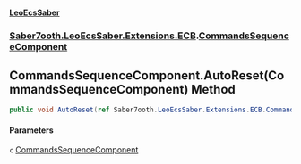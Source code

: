 #### [LeoEcsSaber](index.md 'index')
### [Saber7ooth.LeoEcsSaber.Extensions.ECB](Saber7ooth.LeoEcsSaber.Extensions.ECB.md 'Saber7ooth.LeoEcsSaber.Extensions.ECB').[CommandsSequenceComponent](CommandsSequenceComponent.md 'Saber7ooth.LeoEcsSaber.Extensions.ECB.CommandsSequenceComponent')

## CommandsSequenceComponent.AutoReset(CommandsSequenceComponent) Method

```csharp
public void AutoReset(ref Saber7ooth.LeoEcsSaber.Extensions.ECB.CommandsSequenceComponent c);
```
#### Parameters

<a name='Saber7ooth.LeoEcsSaber.Extensions.ECB.CommandsSequenceComponent.AutoReset(Saber7ooth.LeoEcsSaber.Extensions.ECB.CommandsSequenceComponent).c'></a>

`c` [CommandsSequenceComponent](CommandsSequenceComponent.md 'Saber7ooth.LeoEcsSaber.Extensions.ECB.CommandsSequenceComponent')